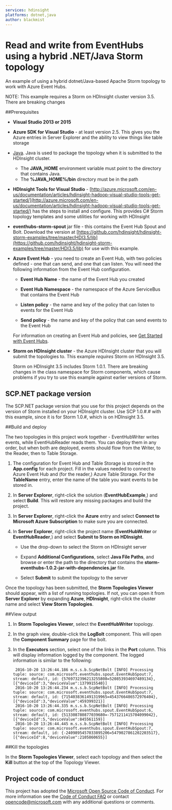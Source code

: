```yaml
---
services: hdinsight
platforms: dotnet,java
author: blackmist
---
```


# Read and write from EventHubs using a hybrid .NET/Java Storm topology

An example of using a hybrid dotnet/Java-based Apache Storm topology to work with Azure Event Hubs.

NOTE: This example requires a Storm on HDInsight cluster version 3.5. There are breaking changes 

##Prerequisites

* **Visual Studio 2013 or 2015**

* **Azure SDK for Visual Studio** - at least version 2.5. This gives you the Azure entries in Server Explorer and the ability to view things like table storage

* [Java](https://java.com). Java is used to package the topology when it is submitted to the HDInsight cluster.

    * The **JAVA_HOME** environment variable must point to the directory that contains Java.
    * The **%JAVA_HOME%/bin** directory must be in the path

* **HDInsight Tools for Visual Studio** - [http://azure.microsoft.com/en-us/documentation/articles/hdinsight-hadoop-visual-studio-tools-get-started/](http://azure.microsoft.com/en-us/documentation/articles/hdinsight-hadoop-visual-studio-tools-get-started/) has the steps to install and configure. This provides C# Storm topology templates and some utilities for working with HDInsight

* **eventhubs-storm-spout** jar file - this contains the Event Hub Spout and Bolt. Download the version at [https://github.com/hdinsight/hdinsight-storm-examples/tree/master/HDI3.5/lib](https://github.com/hdinsight/hdinsight-storm-examples/tree/master/HDI3.5/lib) for use with this example.

* **Azure Event Hub** - you need to create an Event Hub, with two policies defined - one that can send, and one that can listen. You will need the following information from the Event Hub configuration.

    * **Event Hub Name** - the name of the Event Hub you created

    * **Event Hub Namespace** - the namespace of the Azure ServiceBus that contains the Event Hub

    * **Listen policy** - the name and key of the policy that can listen to events for the Event Hub

    * **Send policy** - the name and key of the policy that can send events to the Event Hub
	
	For information on creating an Event Hub and policies, see [Get Started with Event Hubs](https://azure.microsoft.com/en-us/documentation/articles/event-hubs-csharp-ephcs-getstarted/).

* **Storm on HDInsight cluster** - the Azure HDInsight cluster that you will submit the topologies to. This example _requires_ Storm on HDInsight 3.5.

    Storm on HDInsight 3.5 includes Storm 1.0.1. There are breaking changes in the class namespace for Storm components, which cause problems if you try to use this example against earlier versions of Storm.

## SCP.NET package version

The SCP.NET package version that you use for this project depends on the version of Storm installed on your HDInsight cluster. Use SCP 1.0.#.# with this example, since it is for Storm 1.0.#, which is on HDInsight 3.5.

##Build and deploy

The two topologies in this project work together - EventHubWriter writes events, while EventHubReader reads them. You can deploy them in any order, but when both are deployed, events should flow from the Writer, to the Reader, then to Table Storage.

1. The configuration for Event Hub and Table Storage is stored in the __App.config__ for each project. Fill in the values needed to connect to Azure Event Hub and (for the reader,) Azure Table Storage. For the **TableName** entry, enter the name of the table you want events to be stored in.

2. In **Server Explorer**, right-click the solution (**EventHubExample**,) and select **Build**. This will restore any missing packages and build the project.

3. In **Server Explorer**, right-click the **Azure** entry and select **Connect to Microsoft Azure Subscription** to make sure you are connected.

4. In **Server Explorer**, right-click the project name (**EventHubWriter** or **EventHubReader**,) and select **Submit to Storm on HDInsight**.

    * Use the drop-down to select the Storm on HDInsight server

    * Expand **Additional Configurations**, select **Java File Paths**, and browse or enter the path to the directory that contains the **storm-eventhubs-1.0.2-jar-with-dependencies.jar** file.

    * Select **Submit** to submit the topology to the server

Once the topology has been submitted, the **Storm Topologies Viewer** should appear, with a list of running topologies. If not, you can open it from **Server Explorer** by expanding **Azure**, **HDInsight**, right-click the cluster name and select **View Storm Topologies**.

##View output

1. In **Storm Topologies Viewer**, select the  **EventHubWriter** topology.

2. In the graph view, double-click the __LogBolt__ component. This will open the __Component Summary__ page for the bolt.

3. In the __Executors__ section, select one of the links in the __Port__ column. This will display information logged by the component. The logged information is similar to the following:

        2016-10-20 13:26:44.186 m.s.s.b.ScpNetBolt [INFO] Processing tuple: source: com.microsoft.eventhubs.spout.EventHubSpout:7, stream: default, id: {5769732396213255808=520853934697489134}, [{"deviceId":3,"deviceValue":1379915540}]
        2016-10-20 13:26:44.234 m.s.s.b.ScpNetBolt [INFO] Processing tuple: source: com.microsoft.eventhubs.spout.EventHubSpout:7, stream: default, id: {7154038361491319965=4543766486572976404}, [{"deviceId":3,"deviceValue":459399321}]
        2016-10-20 13:26:44.335 m.s.s.b.ScpNetBolt [INFO] Processing tuple: source: com.microsoft.eventhubs.spout.EventHubSpout:6, stream: default, id: {513308780877039680=-7571211415704099042}, [{"deviceId":5,"deviceValue":845561159}]
        2016-10-20 13:26:44.445 m.s.s.b.ScpNetBolt [INFO] Processing tuple: source: com.microsoft.eventhubs.spout.EventHubSpout:7, stream: default, id: {-2409895457033895206=5479027861202203517}, [{"deviceId":8,"deviceValue":2105860655}]

##Kill the topologies

In the **Storm Topologies Viewer**, select each topology and then select the **Kill** button at the top of the Topology Viewer.

## Project code of conduct

This project has adopted the [Microsoft Open Source Code of Conduct](https://opensource.microsoft.com/codeofconduct/). For more information see the [Code of Conduct FAQ](https://opensource.microsoft.com/codeofconduct/faq/) or contact [opencode@microsoft.com](mailto:opencode@microsoft.com) with any additional questions or comments.
